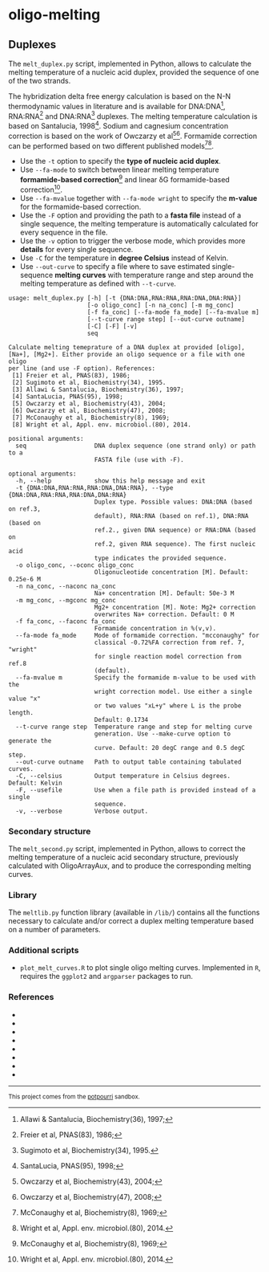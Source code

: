 oligo-melting
===

## Duplexes

The `melt_duplex.py` script, implemented in Python, allows to calculate the melting temperature of a nucleic acid duplex, provided the sequence of one of the two strands.

The hybridization delta free energy calculation is based on the N-N thermodynamic values in literature and is available for DNA:DNA[^3], RNA:RNA[^1] and DNA:RNA[^2] duplexes. The melting temperature calculation is based on Santalucia, 1998[^4]. Sodium and cagnesium concentration correction is based on the work of Owczarzy et al[^5][^6]. Formamide correction can be performed based on two different published models[^7][^8].

* Use the `-t` option to specify the **type of nucleic acid duplex**.
* Use `--fa-mode` to switch between linear melting temperature **formamide-based correction**[^7] and linear &delta;G formamide-based correction[^8].
* Use `--fa-mvalue` together with `--fa-mode wright` to specify the **m-value** for the formamide-based correction.
* Use the `-F` option and providing the path to a **fasta file** instead of a single sequence, the melting temperature is automatically calculated for every sequence in the file.
* Use the `-v` option to trigger the verbose mode, which provides more **details** for every single sequence.
* Use `-C` for the temperature in **degree Celsius** instead of Kelvin.
* Use `--out-curve` to specify a file where to save estimated single-sequence **melting curves** with temperature range and step around the melting temperature as defined with `--t-curve`.

```
usage: melt_duplex.py [-h] [-t {DNA:DNA,RNA:RNA,RNA:DNA,DNA:RNA}]
                      [-o oligo_conc] [-n na_conc] [-m mg_conc]
                      [-f fa_conc] [--fa-mode fa_mode] [--fa-mvalue m]
                      [--t-curve range step] [--out-curve outname]
                      [-C] [-F] [-v]
                      seq

Calculate melting temeprature of a DNA duplex at provided [oligo],
[Na+], [Mg2+]. Either provide an oligo sequence or a file with one oligo
per line (and use -F option). References:
 [1] Freier et al, PNAS(83), 1986;
 [2] Sugimoto et al, Biochemistry(34), 1995.
 [3] Allawi & Santalucia, Biochemistry(36), 1997;
 [4] SantaLucia, PNAS(95), 1998;
 [5] Owczarzy et al, Biochemistry(43), 2004;
 [6] Owczarzy et al, Biochemistry(47), 2008;
 [7] McConaughy et al, Biochemistry(8), 1969;
 [8] Wright et al, Appl. env. microbiol.(80), 2014.

positional arguments:
  seq                   DNA duplex sequence (one strand only) or path to a
                        FASTA file (use with -F).

optional arguments:
  -h, --help            show this help message and exit
  -t {DNA:DNA,RNA:RNA,RNA:DNA,DNA:RNA}, --type {DNA:DNA,RNA:RNA,RNA:DNA,DNA:RNA}
                        Duplex type. Possible values: DNA:DNA (based on ref.3,
                        default), RNA:RNA (based on ref.1), DNA:RNA (based on
                        ref.2., given DNA sequence) or RNA:DNA (based on
                        ref.2, given RNA sequence). The first nucleic acid
                        type indicates the provided sequence.
  -o oligo_conc, --oconc oligo_conc
                        Oligonucleotide concentration [M]. Default: 0.25e-6 M
  -n na_conc, --naconc na_conc
                        Na+ concentration [M]. Default: 50e-3 M
  -m mg_conc, --mgconc mg_conc
                        Mg2+ concentration [M]. Note: Mg2+ correction
                        overwrites Na+ correction. Default: 0 M
  -f fa_conc, --faconc fa_conc
                        Formamide concentration in %(v,v).
  --fa-mode fa_mode     Mode of formamide correction. "mcconaughy" for
                        classical -0.72%FA correction from ref. 7, "wright"
                        for single reaction model correction from ref.8
                        (default).
  --fa-mvalue m         Specify the formamide m-value to be used with the
                        wright correction model. Use either a single value "x"
                        or two values "xL+y" where L is the probe length.
                        Default: 0.1734
  --t-curve range step  Temperature range and step for melting curve
                        generation. Use --make-curve option to generate the
                        curve. Default: 20 degC range and 0.5 degC step.
  --out-curve outname   Path to output table containing tabulated curves.
  -C, --celsius         Output temperature in Celsius degrees. Default: Kelvin
  -F, --usefile         Use when a file path is provided instead of a single
                        sequence.
  -v, --verbose         Verbose output.
```

### Secondary structure

The `melt_second.py` script, implemented in Python, allows to correct the melting temperature of a nucleic acid secondary structure, previously calculated with OligoArrayAux, and to produce the corresponding melting curves.

### Library

The `meltlib.py` function library (available in `/lib/`) contains all the functions necessary to calculate and/or correct a duplex melting temperature based on a number of parameters.

### Additional scripts

* `plot_melt_curves.R` to plot single oligo melting curves. Implemented in `R`, requires the `ggplot2` and `argparser` packages to run.

### References

* [^1]: Freier et al, PNAS(83), 1986;
* [^2]: Sugimoto et al, Biochemistry(34), 1995.
* [^3]: Allawi & Santalucia, Biochemistry(36), 1997;
* [^4]: SantaLucia, PNAS(95), 1998;
* [^5]: Owczarzy et al, Biochemistry(43), 2004;
* [^6]: Owczarzy et al, Biochemistry(47), 2008;
* [^7]: McConaughy et al, Biochemistry(8), 1969;
* [^8]: Wright et al, Appl. env. microbiol.(80), 2014.

---

<small>This project comes from the [potpourri](https://github.com/ggirelli/potpourri) sandbox.</small>
